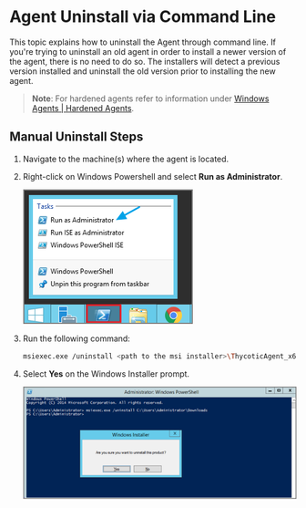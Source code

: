 [title]: # (Agent Uninstall)
[tags]: # (software removal)
[priority]: # (1610)
# Agent Uninstall via Command Line

This topic explains how to uninstall the Agent through command line. If you're trying to uninstall an old agent in order to install a newer version of the agent, there is no need to do so. The installers will detect a previous version installed and uninstall the old version prior to installing the new agent.

>**Note**: For hardened agents refer to information under [Windows Agents | Hardened Agents](agent-inst-win.md#hardened_agents).

## Manual Uninstall Steps

1. Navigate to the machine(s) where the agent is located.
1. Right-click on Windows Powershell and  select __Run as Administrator__.

   ![Run as Administrator](images/uninstall/cmdl-1.png)
1. Run the following command:

   ```sh
   msiexec.exe /uninstall <path to the msi installer>\ThycoticAgent_x64_10_5_1029.msi
   ```
1. Select __Yes__ on the Windows Installer prompt.

   ![Windows Installer prompt](images/uninstall/cmdl-2.png)

